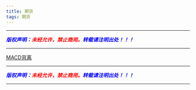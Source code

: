 ```yaml
---
title: 期货
tags: 期货
---
```


------


***<font color=blue>版权声明：</font><font color=red>未经允许，禁止商用。</font><font color=blue>转载请注明出处！！！</font>***

------


[MACD背离](https://mp.weixin.qq.com/s/tpYTFzO5OcbzO9LQySRLRw)



------

***<font color=blue>版权声明：</font><font color=red>未经允许，禁止商用。</font><font color=blue>转载请注明出处！！！</font>***

------
